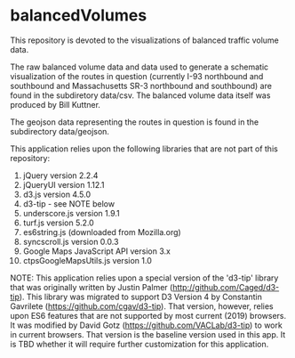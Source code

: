 # balancedVolumes

This repository is devoted to the visualizations of balanced traffic volume data.

The raw balanced volume data and data used to generate a schematic visualization of the routes in question (currently I-93 northbound and southbound and Massachusetts SR-3 northbound and southbound) are found in the subdiretory data/csv. The balanced volume data itself was produced by Bill Kuttner.

The geojson data representing the routes in question is found in the subdirectory data/geojson.

This application relies upon the following libraries that are not part of this repository:
1. jQuery version 2.2.4
2. jQueryUI version 1.12.1
3. d3.js version 4.5.0
4. d3-tip - see NOTE below
5. underscore.js version 1.9.1
6. turf.js version 5.2.0
7. es6string.js (downloaded from Mozilla.org)
8. syncscroll.js version 0.0.3
9. Google Maps JavaScript API version 3.x
10. ctpsGoogleMapsUtils.js version 1.0

NOTE: This application relies upon a special version of the 'd3-tip' library that was originally 
written by Justin Palmer (http://github.com/Caged/d3-tip). This library was migrated to support D3
Version 4 by Constantin Gavrilete (https://github.com/cgav/d3-tip). That version, however, relies
upon ES6 features that are not supported by most current (2019) browsers. It was modified by
David Gotz (https://github.com/VACLab/d3-tip) to work in current browsers. That version is the
baseline version used in this app. It is TBD whether it will require further customization for
this application.
